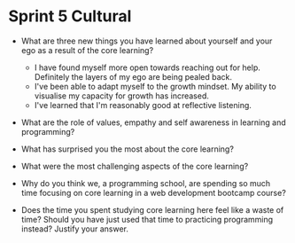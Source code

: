 # Sprint 5 Cultural 

- What are three new things you have learned about yourself and your ego as a result of the core learning?
    - I have found myself more open towards reaching out for help. Definitely the layers of my ego are being pealed back.
    - I've been able to adapt myself to the growth mindset. My ability to visualise my capacity for growth has increased. 
    - I've learned that I'm reasonably good at reflective listening.   

- What are the role of values, empathy and self awareness in learning and programming?
    
- What has surprised you the most about the core learning?

- What were the most challenging aspects of the core learning?

- Why do you think we, a programming school, are spending so much time focusing on core learning in a web development bootcamp course?

- Does the time you spent studying core learning here feel like a waste of time? Should you have just used that time to practicing programming instead? Justify your answer.